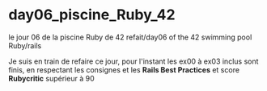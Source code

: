 # day06_piscine_Ruby_42
le jour 06 de la piscine Ruby de 42 refait/day06 of the 42 swimming pool Ruby/rails  
  
Je suis en train de refaire ce jour, pour l'instant les ex00 à ex03 inclus sont finis, en respectant les consignes et les **Rails Best Practices** et score **Rubycritic** supérieur à 90
